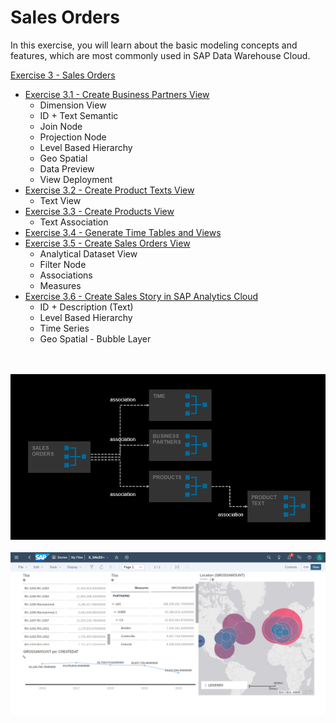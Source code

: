 # Sales Orders

In this exercise, you will learn about the basic modeling concepts and features, which are most commonly used in SAP Data Warehouse Cloud. 

[Exercise 3 - Sales Orders](exercises/ex3/)  
- [Exercise 3.1 - Create Business Partners View](/exercises/ex3/business-partners-view)
    - Dimension View
    - ID + Text Semantic
    - Join Node  
    - Projection Node
    - Level Based Hierarchy 
    - Geo Spatial
    - Data Preview
    - View Deployment
- [Exercise 3.2 - Create Product Texts View](/exercises/ex3/product-texts-view)
    - Text View 
- [Exercise 3.3 - Create Products View](/exercises/ex3/products-view)
    - Text Association   
- [Exercise 3.4 - Generate Time Tables and Views](/exercises/ex1/time-tables-views)
- [Exercise 3.5 - Create Sales Orders View](/exercises/ex3/sales-orders-view)
    - Analytical Dataset View
    - Filter Node
    - Associations
    - Measures
- [Exercise 3.6 - Create Sales Story in SAP Analytics Cloud](/exercises/ex3/sales-story)
    - ID + Description (Text)
    - Level Based Hierarchy
    - Time Series 
    - Geo Spatial - Bubble Layer

<br><br>![](/exercises/ex3/images/SalesOrders_01.png)
<br><br>![](/exercises/ex3/images/SalesOrders_02.png)



